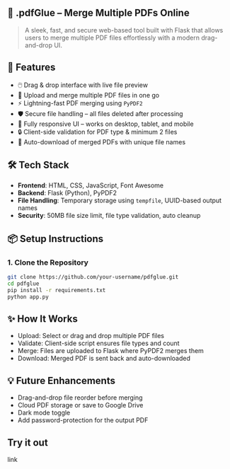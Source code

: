 ## 📎 .pdfGlue – Merge Multiple PDFs Online

> A sleek, fast, and secure web-based tool built with Flask that allows users to merge multiple PDF files effortlessly with a modern drag-and-drop UI.



## 🚀 Features

- 🖱️ Drag & drop interface with live file preview
- 📂 Upload and merge multiple PDF files in one go
- ⚡ Lightning-fast PDF merging using `PyPDF2`
- 🛡️ Secure file handling – all files deleted after processing
- 📱 Fully responsive UI – works on desktop, tablet, and mobile
- 🔒 Client-side validation for PDF type & minimum 2 files
- 💾 Auto-download of merged PDFs with unique file names



## 🛠️ Tech Stack

- **Frontend**: HTML, CSS, JavaScript, Font Awesome
- **Backend**: Flask (Python), PyPDF2
- **File Handling**: Temporary storage using `tempfile`, UUID-based output names
- **Security**: 50MB file size limit, file type validation, auto cleanup



## 📦 Setup Instructions

### 1. Clone the Repository

```bash
git clone https://github.com/your-username/pdfglue.git
cd pdfglue
pip install -r requirements.txt
python app.py
```

## ✨ How It Works
- Upload: Select or drag and drop multiple PDF files
- Validate: Client-side script ensures file types and count
- Merge: Files are uploaded to Flask where PyPDF2 merges them
- Download: Merged PDF is sent back and auto-downloaded

## 💡 Future Enhancements
- Drag-and-drop file reorder before merging
- Cloud PDF storage or save to Google Drive
- Dark mode toggle
- Add password-protection for the output PDF

## Try it out
link